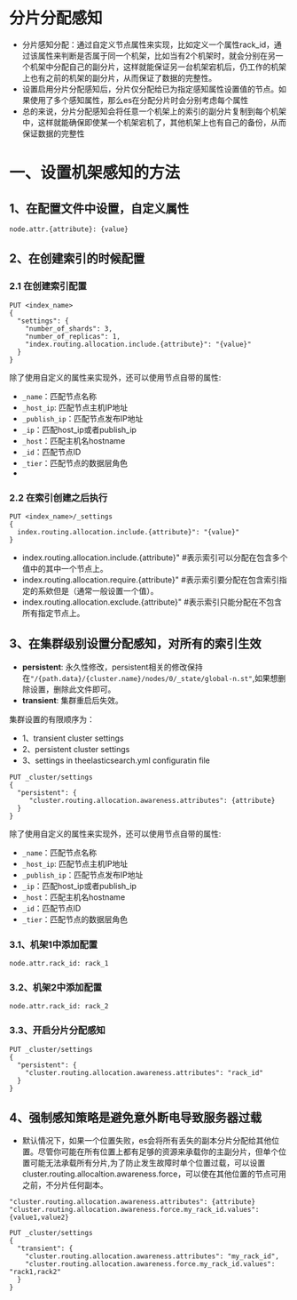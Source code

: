 # 分片分配感知

- 分片感知分配：通过自定义节点属性来实现，比如定义一个属性rack_id，通过该属性来判断是否属于同一个机架，比如当有2个机架时，就会分别在另一个机架中分配自己的副分片，这样就能保证另一台机架宕机后，仍工作的机架上也有之前的机架的副分片，从而保证了数据的完整性。
- 设置启用分片分配感知后，分片仅分配给已为指定感知属性设置值的节点。如果使用了多个感知属性，那么es在分配分片时会分别考虑每个属性
- 总的来说，分片分配感知会将任意一个机架上的索引的副分片复制到每个机架中，这样就能确保即使某一个机架宕机了，其他机架上也有自己的备份，从而保证数据的完整性

# 一、设置机架感知的方法

## 1、在配置文件中设置，自定义属性
```
node.attr.{attribute}: {value}
```

## 2、在创建索引的时候配置

### 2.1 在创建索引配置
```
PUT <index_name>
{
  "settings": {
    "number_of_shards": 3,
    "number_of_replicas": 1,
    "index.routing.allocation.include.{attribute}": "{value}"
  }
}
```
除了使用自定义的属性来实现外，还可以使用节点自带的属性:
- `_name`：匹配节点名称
- `_host_ip`: 匹配节点主机IP地址
- `_publish_ip`：匹配节点发布IP地址
- `_ip`：匹配host_ip或者publish_ip
- `_host`：匹配主机名hostname
- `_id`：匹配节点ID
- `_tier`：匹配节点的数据层角色
- 
### 2.2 在索引创建之后执行
```
PUT <index_name>/_settings
{
  index.routing.allocation.include.{attribute}": "{value}"
}
```
- index.routing.allocation.include.{attribute}" #表示索引可以分配在包含多个值中的其中一个节点上。
- index.routing.allocation.require.{attribute}" #表示索引要分配在包含索引指定的系欸但是（通常一般设置一个值）。
- index.routing.allocation.exclude.{attribute}" #表示索引只能分配在不包含所有指定节点上。

## 3、在集群级别设置分配感知，对所有的索引生效

- **persistent**: 永久性修改，persistent相关的修改保持在`"/{path.data}/{cluster.name}/nodes/0/_state/global-n.st"`,如果想删除设置，删除此文件即可。
- **transient**: 集群重启后失效。

集群设置的有限顺序为：
- 1、transient cluster settings
- 2、persistent cluster settings
- 3、settings in theelasticsearch.yml configuratin file

```
PUT _cluster/settings
{
  "persistent": {
     "cluster.routing.allocation.awareness.attributes": {attribute}
  }
}
```
除了使用自定义的属性来实现外，还可以使用节点自带的属性:
- `_name`：匹配节点名称
- `_host_ip`: 匹配节点主机IP地址
- `_publish_ip`：匹配节点发布IP地址
- `_ip`：匹配host_ip或者publish_ip
- `_host`：匹配主机名hostname
- `_id`：匹配节点ID
- `_tier`：匹配节点的数据层角色

### 3.1、机架1中添加配置
```
node.attr.rack_id: rack_1
```
### 3.2、机架2中添加配置
```
node.attr.rack_id: rack_2
```
### 3.3、开启分片分配感知
```
PUT _cluster/settings
{
  "persistent": {
    "cluster.routing.allocation.awareness.attributes": "rack_id"
  }
}
```



## 4、强制感知策略是避免意外断电导致服务器过载

- 默认情况下，如果一个位置失败，es会将所有丢失的副本分片分配给其他位置。尽管你可能在所有位置上都有足够的资源来承载你的主副分片，但单个位置可能无法承载所有分片,为了防止发生故障时单个位置过载，可以设置cluster.routing.allocaltion.awareness.force，可以使在其他位置的节点可用之前，不分片任何副本。

```
"cluster.routing.allocation.awareness.attributes": {attribute}
"cluster.routing.allocation.awareness.force.my_rack_id.values": {value1,value2}
```

```
PUT _cluster/settings
{
  "transient": {
    "cluster.routing.allocation.awareness.attributes": "my_rack_id",
    "cluster.routing.allocation.awareness.force.my_rack_id.values": "rack1,rack2"
  }
}
```
